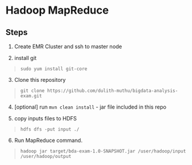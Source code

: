 # Hadoop MapReduce

## Steps

1) Create EMR Cluster and ssh to master node  

2) install git
> `sudo yum install git-core`

3) Clone this repository
> `git clone https://github.com/dulith-muthu/bigdata-analysis-exam.git`

4) [optional] run `mvn clean install` - jar file included in this repo

5) copy inputs files to HDFS 
> `hdfs dfs -put input ./`

6) Run MapReduce command.
> `hadoop jar target/bda-exam-1.0-SNAPSHOT.jar /user/hadoop/input /user/hadoop/output`  




